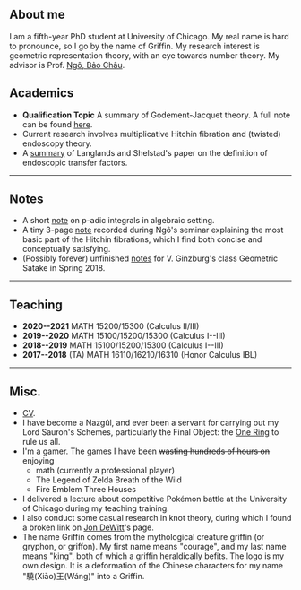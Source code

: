 ## About me

I am a fifth-year PhD student at University of Chicago. 
My real name is hard to pronounce, so I go by the name of Griffin.
My research interest is geometric representation theory, with an eye towards number theory. 
My advisor is Prof. [Ngô, Bảo Châu](http://math.uchicago.edu/~ngo).

## Academics

- **Qualification Topic** A summary of Godement-Jacquet
theory. A full note can be found [here](files/topic-full.pdf).
- Current research involves multiplicative Hitchin fibration and (twisted) endoscopy theory.
- A [summary](files/tfs.pdf) of Langlands and Shelstad's paper on the definition of endoscopic transfer factors.

<!-- I organized a reading seminar about algebraic groups in Spring 2018. -->

---

## Notes

- A short [note](files/pI.pdf) on p-adic integrals in algebraic setting.
- A tiny 3-page [note](files/HF.pdf) recorded during Ngô's seminar explaining 
the most basic part of the Hitchin fibrations, which I find both concise 
and conceptually satisfying. 
- (Possibly forever) unfinished [notes](files/gs.pdf) for V. Ginzburg's class Geometric 
Satake in Spring 2018.

---

## Teaching

- **2020--2021** MATH 15200/15300 (Calculus II/III)
- **2019--2020** MATH 15100/15200/15300 (Calculus I--III)
- **2018--2019** MATH 15100/15200/15300 (Calculus I--III)
- **2017--2018** (TA) MATH 16110/16210/16310 (Honor Calculus IBL)

---

## Misc.
- [CV](files/cv.pdf).
- I have become a Nazgûl, and ever been a servant for carrying out my Lord Sauron's Schemes, particularly the Final Object: the [One Ring](files/onering.pdf) to rule us all.
- I'm a gamer. The games I have been ~~wasting hundreds of hours on~~ enjoying
    - math (currently a professional player)
    - The Legend of Zelda Breath of the Wild 
    - Fire Emblem Three Houses
- I delivered a lecture about competitive Pokémon battle at the University
of Chicago during my teaching training.
- I also conduct some casual research in knot theory, during which I found a broken link on [Jon DeWitt](http://math.uchicago.edu/~dewitt/)'s page.
- The name Griffin comes from the mythological creature griffin (or gryphon, or griffon). My first name means "courage", and my last name means "king", both of which a griffin heraldically befits. The logo is my own design. It is a deformation of the Chinese characters for my name "驍(Xiāo)王(Wáng)" into a Griffin.
